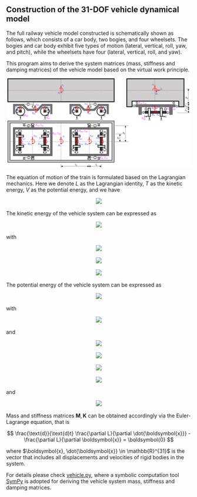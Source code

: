 ## Construction of the 31-DOF vehicle dynamical model

The full railway vehicle model constructed is schematically shown as follows, which consists of a car body, two bogies, and four wheelsets. The bogies and car body exhibit five types of motion (lateral, vertical, roll, yaw, and pitch), while the wheelsets have four (lateral, vertical, roll, and yaw).

This program aims to derive the system matrices (mass, stiffness and damping matrices) of the vehicle model based on the virtual work principle.

<p align="center">
    <img width="800" src="Images/F_vehicle.png" alt="Schematic diagram of 31-DOF railway vehicle mode">
</p>

<!-- <div align="center">
	<img src="Images/F_vehicle.png" width=800 alt>
</div>
![Images/F_vehicle.png]
*Schematic diagram of 31-DOF railway vehicle model* -->

The equation of motion of the train is formulated based on the Lagrangian mechanics. Here we denote $L$ as the Lagrangian identity, $T$ as the kinetic energy, $V$ as the potential energy, and we have

<p align="center">
<img src="https://latex.codecogs.com/svg.image?L=T-V" />
</p>

The kinetic energy of the vehicle system can be expressed as

<p align="center">
<img src="https://latex.codecogs.com/svg.image?T=T_c&plus;T_b&plus;T_w" />
</p>

with

<!-- T_c = \frac{1}{2} \left[m_c(\dot{y}_c^2+\dot{z}_c^2)+I_{cx} \dot{\phi}_c^2+I_{cy} \dot{\theta}_c^2+I_{cz} \dot{\psi}_c^2 \right] -->
<p align="center">
<img src="https://latex.codecogs.com/svg.image?T_c=\frac{1}{2}\left[m_c(\dot{y}_c^2&plus;\dot{z}_c^2)&plus;I_{cx}\dot{\phi}_c^2&plus;I_{cy}\dot{\theta}_c^2&plus;I_{cz}\dot{\psi}_c^2\right]" />
</p>
<!-- $$
T_b = \sum_{i=1}^2 T_{bi} = \sum_{i=1}^2 \frac{1}{2}\left[m_b(\dot{y}_{bi}^2+\dot{z}_{bi}^2)+I_{bx} \dot{\phi}_{bi}^2+I_{by} \dot{\theta}_{bi}^2+I_{bz} \dot{\psi}_{bi}^2 \right]
$$ -->
<p align="center">
<img src="https://latex.codecogs.com/svg.image?T_b=\sum_{i=1}^2&space;T_{bi}=\sum_{i=1}^2\frac{1}{2}\left[m_b(\dot{y}_{bi}^2&plus;\dot{z}_{bi}^2)&plus;I_{bx}\dot{\phi}_{bi}^2&plus;I_{by}\dot{\theta}_{bi}^2&plus;I_{bz}\dot{\psi}_{bi}^2\right]" />
</p>
<!-- $$
T_w = \sum_{i=1}^4 T_{wi} = \sum_{i=1}^4 \frac{1}{2}\left[m_b(\dot{y}_{wi}^2+\dot{z}_{wi}^2)  + I_{wx} \dot{\phi}_{wi}^2+I_{wz} \dot{\psi}_{wi}^2\right]
$$ -->
<p align="center">
<img src="https://latex.codecogs.com/svg.image?T_w=\sum_{i=1}^4&space;T_{wi}=\sum_{i=1}^4\frac{1}{2}\left[m_b(\dot{y}_{wi}^2&plus;\dot{z}_{wi}^2)&plus;I_{wx}\dot{\phi}_{wi}^2&plus;I_{wz}\dot{\psi}_{wi}^2\right]" />
</p>
The potential energy of the vehicle system can be expressed as

<!-- $$
V = V_s + V_p + V_g
$$ -->
<p align="center">
<img src="https://latex.codecogs.com/svg.image?V=V_s&plus;V_p&plus;V_g" />
</p>
with

<!-- $$
V_s = 0.5 k_{sx} \left[\left(\theta_c h_2 + \theta_{b1} h_3 - \psi_c b_2 + \psi_{b1} b_2\right)^2 + \left(\theta_c h_2 + \theta_{b1} h_3 + \psi_c b_2 - \psi_{b1} b_2\right)^2 \right. \\\\
\left.+ \left(\theta_c h_2 + \theta_{b2} h_3 - \psi_c b_2 + \psi_{b2} b_2\right)^2 + \left(\theta_c h_2 + \theta_{b2} h_3 + \psi_c b_2 - \psi_{b2} b_2\right)^2\right] \\\\+ 0.5 k_{sy} \left[\left(y_c - \phi_c h_2 + \psi_c l_2 - y_{b1} - \phi_{b1} h_3\right)^2 + \left(y_c - \phi_c h_2 + \psi_c l_2 - y_{b1} - \phi_{b1} h_3\right)^2 \right.\\\\
\left.+ \left(y_c - \phi_c h_2 - \psi_c l_2 - y_{b2} - \phi_{b2} h_3\right)^2 + \left(y_c - \phi_c h_2 - \psi_c l_2 - y_{b2} - \phi_{b2} h_3\right)^2\right] \ +\\\\ 0.5 k_{sz} \left[\left(z_c - \phi_c b_2 + \theta_c l_2 - z_{b1} + \phi_{b1} b_2\right)^2 + \left(z_c + \phi_c b_2 + \theta_c l_2 - z_{b1} - \phi_{b1} b_2\right)^2 \right.\\\\
\left.+ \left(z_c - \phi_c b_2 - \theta_c l_2 - z_{b2} + \phi_{b2} b_2\right)^2 + \left(z_c + \phi_c b_2 - \theta_c l_2 - z_{b2} - \phi_{b2} b_2\right)^2\right]
$$ -->
<p align="center">
<img src="https://latex.codecogs.com/svg.image?V_s=0.5&space;k_{sx}\left[\left(\theta_c&space;h_2&plus;\theta_{b1}h_3-\psi_c&space;b_2&plus;\psi_{b1}b_2\right)^2&plus;\left(\theta_c&space;h_2&plus;\theta_{b1}h_3&plus;\psi_c&space;b_2-\psi_{b1}b_2\right)^2\right.\\\left.&plus;\left(\theta_c&space;h_2&plus;\theta_{b2}h_3-\psi_c&space;b_2&plus;\psi_{b2}b_2\right)^2&plus;\left(\theta_c&space;h_2&plus;\theta_{b2}h_3&plus;\psi_c&space;b_2-\psi_{b2}b_2\right)^2\right]\\&plus;0.5&space;k_{sy}\left[\left(y_c-\phi_c&space;h_2&plus;\psi_c&space;l_2-y_{b1}-\phi_{b1}h_3\right)^2&plus;\left(y_c-\phi_c&space;h_2&plus;\psi_c&space;l_2-y_{b1}-\phi_{b1}h_3\right)^2\right.\\\left.&plus;\left(y_c-\phi_c&space;h_2-\psi_c&space;l_2-y_{b2}-\phi_{b2}h_3\right)^2&plus;\left(y_c-\phi_c&space;h_2-\psi_c&space;l_2-y_{b2}-\phi_{b2}h_3\right)^2\right]\\&plus;0.5&space;k_{sz}\left[\left(z_c-\phi_c&space;b_2&plus;\theta_c&space;l_2-z_{b1}&plus;\phi_{b1}b_2\right)^2&plus;\left(z_c&plus;\phi_c&space;b_2&plus;\theta_c&space;l_2-z_{b1}-\phi_{b1}b_2\right)^2\right.\\\left.&plus;\left(z_c-\phi_c&space;b_2-\theta_c&space;l_2-z_{b2}&plus;\phi_{b2}b_2\right)^2&plus;\left(z_c&plus;\phi_c&space;b_2-\theta_c&space;l_2-z_{b2}-\phi_{b2}b_2\right)^2\right]" />
</p>

and

<p align="center">
<img src="https://latex.codecogs.com/svg.image?V_p=V_{px}&plus;V_{py}&plus;V_{pz}" />
</p>
<p align="center">
<img src="https://latex.codecogs.com/svg.image?V_{px}=0.5&space;k_{px}\left[(\psi_{b1}b_1-\theta_{b1}h_1-\psi_{w1}b_1)^2&plus;(\psi_{b1}b_1&plus;\theta_{b1}h_1-\psi_{w1}b_1)^2&plus;\right.\\\left.(\psi_{b1}b_1-\theta_{b1}h_1-\psi_{w2}b_1)^2&plus;(\psi_{b1}b_1&plus;\theta_{b1}h_1-\psi_{w2}b_1)^2\right.\\\left.&plus;(\psi_{b2}b_1-\theta_{b2}h_1-\psi_{w3}b_1)^2&plus;(\psi_{b2}b_1&plus;\theta_{b2}h_1-\psi_{w3}b_1)^2\right.\\\left.&plus;(\psi_{b2}b_1-\theta_{b2}h_1-\psi_{w4}b_1)^2&plus;(\psi_{b2}b_1&plus;\theta_{b2}h_1-\psi_{w4}b_1)^2\right]" />
</p>
<p align="center">
<img src="https://latex.codecogs.com/svg.image?V_{py}=0.5&space;k_{py}\left[(y_{b1}-\phi_{b1}h_1&plus;\psi_{b1}l_1-y_{w1})^2&plus;(y_{b1}-\phi_{b1}h_1&plus;\psi_{b1}l_1-y_{w1})^2\right.\\\left.&plus;(y_{b1}-\phi_{b1}h_1-\psi_{b1}l_1-y_{w2})^2&plus;(y_{b1}-\phi_{b1}h_1-\psi_{b1}l_1-y_{w2})^2\right.\\\left.&plus;(y_{b2}-\phi_{b2}h_1&plus;\psi_{b2}l_1-y_{w3})^2&plus;(y_{b2}-\phi_{b2}h_1&plus;\psi_{b2}l_1-y_{w3})^2\right.\\\left.&plus;(y_{b2}-\phi_{b2}h_1-\psi_{b2}l_1-y_{w4})^2&plus;(y_{b2}-\phi_{b2}h_1-\psi_{b2}l_1-y_{w4})^2\right]" />
</p>
<p align="center">
<img src="https://latex.codecogs.com/svg.image?V_{pz}=0.5&space;k_{pz}\left[(z_{b1}&plus;\phi_{b1}b_1-\theta_{b1}l_1-z_{w1}-\phi_{w1}b_1)^2&plus;(z_{b1}-\phi_{b1}b_1-\theta_{b1}l_1-z_{w1}&plus;\phi_{w1}b_1)^2\right.\\\left.&plus;(z_{b1}&plus;\phi_{b1}b_1&plus;\theta_{b1}l_1-z_{w2}-\phi_{w2}b_1)^2&plus;(z_{b1}-\phi_{b1}b_1&plus;\theta_{b1}l_1-z_{w2}&plus;\phi_{w2}b_1)^2\right.\\\left.&plus;(z_{b2}&plus;\phi_{b2}b_1-\theta_{b2}l_1-z_{w3}-\phi_{w3}b_1)^2&plus;(z_{b2}-\phi_{b2}b_1-\theta_{b2}l_1-z_{w3}&plus;\phi_{w3}b_1)^2\right.\\\left.&plus;(z_{b2}&plus;\phi_{b2}b_1&plus;\theta_{b2}l_1-z_{w4}-\phi_{w4}b_1)^2&plus;(z_{b2}-\phi_{b2}b_1&plus;\theta_{b2}l_1-z_{w4}&plus;\phi_{w4}b_1)^2\right]" />
</p>
<!-- $$
V_p = 0.5 k_{px} \left[ ( \psi_{b1} b_1 - \theta_{b1} h_1 - \psi_{w1} b_1 )^2 + ( \psi_{b1} b_1 + \theta_{b1} h_1 - \psi_{w1} b_1 )^2 + \right.\\
\left. ( \psi_{b1} b_1 - \theta_{b1} h_1 - \psi_{w2} b_1 )^2 + ( \psi_{b1} b_1 + \theta_{b1} h_1 - \psi_{w2} b_1 )^2 \right.\\
\left.+ ( \psi_{b2} b_1 - \theta_{b2} h_1 - \psi_{w3} b_1 )^2 + ( \psi_{b2} b_1 + \theta_{b2} h_1 - \psi_{w3} b_1 )^2 \right.\\
\left.+ ( \psi_{b2} b_1 - \theta_{b2} h_1 - \psi_{w4} b_1 )^2 + ( \psi_{b2} b_1 + \theta_{b2} h_1 - \psi_{w4} b_1 )^2 \right] \\
+ 0.5 k_{py} \left[ ( y_{b1} - \phi_{b1} h_1 + \psi_{b1} l_1 - y_{w1} )^2 + ( y_{b1} - \phi_{b1} h_1 + \psi_{b1} l_1 - y_{w1} )^2 \right.\\
\left.+ ( y_{b1} - \phi_{b1} h_1 - \psi_{b1} l_1 - y_{w2} )^2 + ( y_{b1} - \phi_{b1} h_1 - \psi_{b1} l_1 - y_{w2} )^2 \right.\\
\left.+ ( y_{b2} - \phi_{b2} h_1 + \psi_{b2} l_1 - y_{w3} )^2 + ( y_{b2} - \phi_{b2} h_1 + \psi_{b2} l_1 - y_{w3} )^2 \right.\\
\left.+ ( y_{b2} - \phi_{b2} h_1 - \psi_{b2} l_1 - y_{w4} )^2 + ( y_{b2} - \phi_{b2} h_1 - \psi_{b2} l_1 - y_{w4} )^2 \right] \\
+ 0.5 k_{pz} \left[ ( z_{b1} + \phi_{b1} b_1 - \theta_{b1} l_1 - z_{w1} - \phi_{w1} b_1 )^2 + ( z_{b1} - \phi_{b1} b_1 - \theta_{b1} l_1 - z_{w1} + \phi_{w1} b_1 )^2 \right.\\
\left.+ ( z_{b1} + \phi_{b1} b_1 + \theta_{b1} l_1 - z_{w2} - \phi_{w2} b_1 )^2 + ( z_{b1} - \phi_{b1} b_1 + \theta_{b1} l_1 - z_{w2} + \phi_{w2} b_1 )^2 \right.\\
\left.+ ( z_{b2} + \phi_{b2} b_1 - \theta_{b2} l_1 - z_{w3} - \phi_{w3} b_1 )^2 + ( z_{b2} - \phi_{b2} b_1 - \theta_{b2} l_1 - z_{w3} + \phi_{w3} b_1 )^2 \right.\\
\left.+ ( z_{b2} + \phi_{b2} b_1 + \theta_{b2} l_1 - z_{w4} - \phi_{w4} b_1 )^2 + ( z_{b2} - \phi_{b2} b_1 + \theta_{b2} l_1 - z_{w4} + \phi_{w4} b_1 )^2 \right]
$$ -->

and

<!-- $$
V_g =
    k_{gx}  \left[
        (\psi_{w1}  a) ^ 2 + (\psi_{w2}  a) ^ 2 + (\psi_{w3}  a) ^ 2 + (\psi_{w4}  a) ^ 2\right] \\
  + 0.5  k_{gy}  \left[
        (y_{w1} + \phi_{w1}  h_w) ^ 2
      + (y_{w1} - \phi_{w1}  h_w) ^ 2
      + (y_{w2} + \phi_{w2}  h_w) ^ 2
      + (y_{w2} - \phi_{w2}  h_w) ^ 2\right.\\
\left.
      + (y_{w3} + \phi_{w3}  h_w) ^ 2
      + (y_{w3} - \phi_{w3}  h_w) ^ 2
      + (y_{w4} + \phi_{w4}  h_w) ^ 2
      + (y_{w4} - \phi_{w4}  h_w) ^ 2
    \right] \\
  + 0.5  k_{gz}  \left[
        (z_{w1} + \phi_{w1}  a) ^ 2
      + (z_{w1} - \phi_{w1}  a) ^ 2
      + (z_{w2} + \phi_{w2}  a) ^ 2
      + (z_{w2} - \phi_{w2}  a) ^ 2\right.\\
\left.
      + (z_{w3} + \phi_{w3}  a) ^ 2
      + (z_{w3} - \phi_{w3}  a) ^ 2
      + (z_{w4} + \phi_{w4}  a) ^ 2
      + (z_{w4} - \phi_{w4}  a) ^ 2
    \right]
$$ -->
<p align="center">
<img src="https://latex.codecogs.com/svg.image?V_g=k_{gx}\left[(\psi_{w1}a)^2&plus;(\psi_{w2}a)^2&plus;(\psi_{w3}a)^2&plus;(\psi_{w4}a)^2\right]\\&plus;0.5&space;k_{gy}\left[(y_{w1}&plus;\phi_{w1}h_w)^2&plus;(y_{w1}-\phi_{w1}h_w)^2&plus;(y_{w2}&plus;\phi_{w2}h_w)^2&plus;(y_{w2}-\phi_{w2}h_w)^2\right.\\\left.&plus;(y_{w3}&plus;\phi_{w3}h_w)^2&plus;(y_{w3}-\phi_{w3}h_w)^2&plus;(y_{w4}&plus;\phi_{w4}h_w)^2&plus;(y_{w4}-\phi_{w4}h_w)^2\right]\\&plus;0.5&space;k_{gz}\left[(z_{w1}&plus;\phi_{w1}a)^2&plus;(z_{w1}-\phi_{w1}a)^2&plus;(z_{w2}&plus;\phi_{w2}a)^2&plus;(z_{w2}-\phi_{w2}a)^2\right.\\\left.&plus;(z_{w3}&plus;\phi_{w3}a)^2&plus;(z_{w3}-\phi_{w3}a)^2&plus;(z_{w4}&plus;\phi_{w4}a)^2&plus;(z_{w4}-\phi_{w4}a)^2\right]" />
</p>

Mass and stiffness matrices $\mathbf{M}, \mathbf{K}$ can be obtained accordingly via the Euler-Lagrange equation, that is

$$
\frac{\text{d}}{\text{d}t} \frac{\partial L}{\partial \dot{\boldsymbol{x}}} - \frac{\partial L}{\partial \boldsymbol{x}} = \boldsymbol{0}
$$

where $\boldsymbol{x}, \dot{\boldsymbol{x}} \in \mathbb{R}^{31}$ is the vector that includes all displacements and velocities of rigid bodies in the system.

For details please check [vehicle.py](./vehicle.py), where a symbolic computation tool [SymPy](https://github.com/sympy/sympy) is adopted for deriving the vehicle system mass, stiffness and damping matrices.
